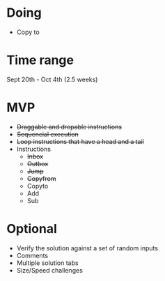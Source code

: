# Doing
* Copy to
# Time range
Sept 20th - Oct 4th (2.5 weeks)
# MVP
* ~~Draggable and dropable instructions~~
* ~~Sequencial execution~~
* ~~Loop instructions that have a head and a tail~~
* Instructions
    * ~~Inbox~~
    * ~~Outbox~~
    * ~~Jump~~
    * ~~Copyfrom~~
    * Copyto
    * Add
    * Sub
# Optional
* Verify the solution against a set of random inputs
* Comments
* Multiple solution tabs
* Size/Speed challenges